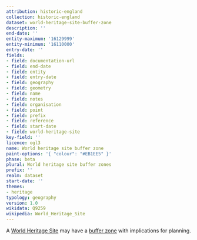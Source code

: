 ```yaml
---
attribution: historic-england
collection: historic-england
dataset: world-heritage-site-buffer-zone
description: ''
end-date: ''
entity-maximum: '16129999'
entity-minimum: '16110000'
entry-date: ''
fields:
- field: documentation-url
- field: end-date
- field: entity
- field: entry-date
- field: geography
- field: geometry
- field: name
- field: notes
- field: organisation
- field: point
- field: prefix
- field: reference
- field: start-date
- field: world-heritage-site
key-field: ''
licence: ogl3
name: World heritage site buffer zone
paint-options: '{ "colour": "#EB1EE5" }'
phase: beta
plural: World heritage site buffer zones
prefix: ''
realm: dataset
start-date: ''
themes:
- heritage
typology: geography
version: 1.0
wikidata: Q9259
wikipedia: World_Heritage_Site
---
```


A [World Heritage Site](/dataset/world-heritage-site) may have a [buffer zone](https://whc.unesco.org/en/series/25/) with implications for planning.
